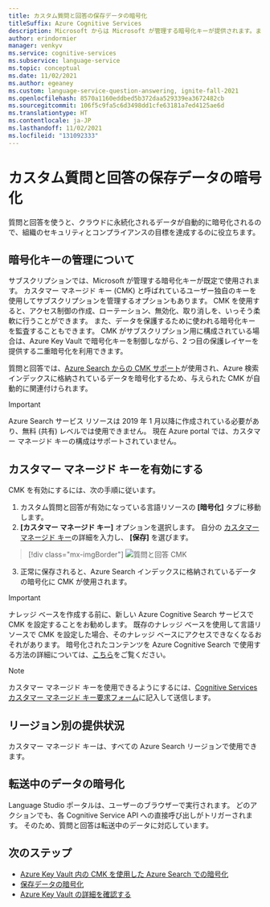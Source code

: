```yaml
---
title: カスタム質問と回答の保存データの暗号化
titleSuffix: Azure Cognitive Services
description: Microsoft からは Microsoft が管理する暗号化キーが提供されます。また、カスタマー マネージド キー (CMK) と呼ばれている独自のキーで自分の Cognitive Services サブスクリプションを管理することをお客様に許可します。 この記事では、カスタム質問と回答のための保存データの暗号化と、CMK を有効化および管理する方法について説明します。
author: erindormier
manager: venkyv
ms.service: cognitive-services
ms.subservice: language-service
ms.topic: conceptual
ms.date: 11/02/2021
ms.author: egeaney
ms.custom: language-service-question-answering, ignite-fall-2021
ms.openlocfilehash: 8570a1160eddbed5b372daa529339ea3672482cb
ms.sourcegitcommit: 106f5c9fa5c6d3498dd1cfe63181a7ed4125ae6d
ms.translationtype: HT
ms.contentlocale: ja-JP
ms.lasthandoff: 11/02/2021
ms.locfileid: "131092333"
---
```

# <a name="custom-question-answering-encryption-of-data-at-rest"></a>カスタム質問と回答の保存データの暗号化

質問と回答を使うと、クラウドに永続化されるデータが自動的に暗号化されるので、組織のセキュリティとコンプライアンスの目標を達成するのに役立ちます。

## <a name="about-encryption-key-management"></a>暗号化キーの管理について

サブスクリプションでは、Microsoft が管理する暗号化キーが既定で使用されます。 カスタマー マネージド キー (CMK) と呼ばれているユーザー独自のキーを使用してサブスクリプションを管理するオプションもあります。 CMK を使用すると、アクセス制御の作成、ローテーション、無効化、取り消しを、いっそう柔軟に行うことができます。 また、データを保護するために使われる暗号化キーを監査することもできます。 CMK がサブスクリプション用に構成されている場合は、Azure Key Vault で暗号化キーを制御しながら、2 つ目の保護レイヤーを提供する二重暗号化を利用できます。

質問と回答では、[Azure Search からの CMK サポート](../../../../search/search-security-manage-encryption-keys.md)が使用され、Azure 検索インデックスに格納されているデータを暗号化するため、与えられた CMK が自動的に関連付けられます。

> [!IMPORTANT]
> Azure Search サービス リソースは 2019 年 1 月以降に作成されている必要があり、無料 (共有) レベルでは使用できません。 現在 Azure portal では、カスタマー マネージド キーの構成はサポートされていません。

## <a name="enable-customer-managed-keys"></a>カスタマー マネージド キーを有効にする

CMK を有効にするには、次の手順に従います。

1.  カスタム質問と回答が有効になっている言語リソースの **[暗号化]** タブに移動します。
2.  **[カスタマー マネージド キー]** オプションを選択します。 自分の [カスタマー マネージド キー](../../../../storage/common/customer-managed-keys-configure-key-vault.md?tabs=portal)の詳細を入力し、 **[保存]** を選びます。

> [!div class="mx-imgBorder"]
> ![質問と回答 CMK](../media/encrypt-data-at-rest/question-answering-cmk.png)
   
3.  正常に保存されると、Azure Search インデックスに格納されているデータの暗号化に CMK が使用されます。

> [!IMPORTANT]
> ナレッジ ベースを作成する前に、新しい Azure Cognitive Search サービスで CMK を設定することをお勧めします。 既存のナレッジ ベースを使用して言語リソースで CMK を設定した場合、そのナレッジ ベースにアクセスできなくなるおそれがあります。 暗号化されたコンテンツを Azure Cognitive Search で使用する方法の詳細については、[こちら](../../../../search/search-security-manage-encryption-keys.md#work-with-encrypted-content)をご覧ください。

> [!NOTE]
> カスタマー マネージド キーを使用できるようにするには、[Cognitive Services カスタマー マネージド キー要求フォーム](https://aka.ms/cogsvc-cmk)に記入して送信します。

## <a name="regional-availability"></a>リージョン別の提供状況

カスタマー マネージド キーは、すべての Azure Search リージョンで使用できます。

## <a name="encryption-of-data-in-transit"></a>転送中のデータの暗号化

Language Studio ポータルは、ユーザーのブラウザーで実行されます。 どのアクションでも、各 Cognitive Service API への直接呼び出しがトリガーされます。 そのため、質問と回答は転送中のデータに対応しています。

## <a name="next-steps"></a>次のステップ

* [Azure Key Vault 内の CMK を使用した Azure Search での暗号化](../../../../search/search-security-manage-encryption-keys.md)
* [保存データの暗号化](../../../../security/fundamentals/encryption-atrest.md)
* [Azure Key Vault の詳細を確認する](../../../../key-vault/general/overview.md)
